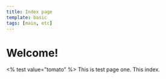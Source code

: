 ```yaml
---
title: Index page
template: basic
tags: [main, etc]
---
```

# Welcome!
<% test value="tomato" %>
This is test page one.  This index.
